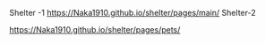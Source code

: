 Shelter -1
https://Naka1910.github.io/shelter/pages/main/
Shelter-2

https://Naka1910.github.io/shelter/pages/pets/


